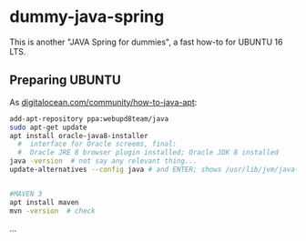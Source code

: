 # dummy-java-spring

This is another "JAVA Spring for dummies", a fast how-to for UBUNTU 16 LTS.

## Preparing UBUNTU

As [digitalocean.com/community/how-to-java-apt](https://www.digitalocean.com/community/tutorials/how-to-install-java-with-apt-get-on-ubuntu-16-04):
```sh
add-apt-repository ppa:webupd8team/java
sudo apt-get update
apt install oracle-java8-installer
  #  interface for Oracle screems, final:
  #  Oracle JRE 8 browser plugin installed; Oracle JDK 8 installed
java -version  # not say any relevant thing...
update-alternatives --config java # and ENTER; shows /usr/lib/jvm/java-8-oracle/jre/bin/java


#MAVEN 3
apt install maven
mvn -version  # check
```

...
